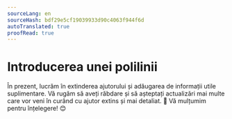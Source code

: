 ```yaml
---
sourceLang: en
sourceHash: bdf29e5cf19039933d90c4063f944f6d
autoTranslated: true
proofRead: true
---
```



# Introducerea unei polilinii
În prezent, lucrăm în extinderea ajutorului și adăugarea de informații utile suplimentare. Vă rugăm să aveți răbdare și să așteptați actualizări mai multe care vor veni în curând cu ajutor extins și mai detaliat. 🚀 Vă mulțumim pentru înțelegere! 😊